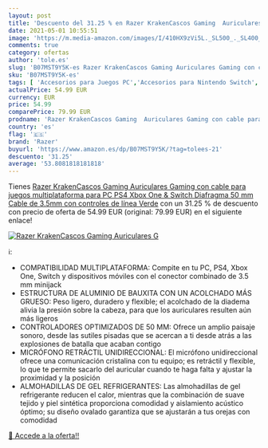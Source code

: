 ```yaml
---
layout: post
title: 'Descuento del 31.25 % en Razer KrakenCascos Gaming  Auriculares G'
date: 2021-05-01 10:55:51
image: 'https://m.media-amazon.com/images/I/410HX9zVi5L._SL500_._SL400_.jpg'
comments: true
category: ofertas
author: 'tole.es'
slug: 'B07MST9Y5K-es Razer KrakenCascos Gaming Auriculares Gaming con cable...'
sku: 'B07MST9Y5K-es'
tags: [ 'Accesorios para Juegos PC','Accesorios para Nintendo Switch','Accesorios para Xbox One','Auriculares gaming para Nintendo Switch','Hardware y juegos para Nintendo Switch','Hardware y juegos para Xbox One','Juegos y Accesorios para PC','Videojuegos','ps4','razer','xbox', ]
actualPrice: 54.99 EUR
currency: EUR
price: 54.99
comparePrice: 79.99 EUR
prodname: 'Razer KrakenCascos Gaming  Auriculares Gaming con cable para juegos multiplataforma para PC  PS4  Xbox One & Switch  Diafragma 50 mm  Cable de 3.5mm con controles de línea  Verde'
country: 'es'
flag: '🇪🇸'
brand: 'Razer'
buyurl: 'https://www.amazon.es/dp/B07MST9Y5K/?tag=tolees-21'
descuento: '31.25'
average: '53.8081818181818'
---
```


Tienes [Razer KrakenCascos Gaming  Auriculares Gaming con cable para juegos multiplataforma para PC  PS4  Xbox One & Switch  Diafragma 50 mm  Cable de 3.5mm con controles de línea  Verde](https://www.amazon.es/dp/B07MST9Y5K/?tag=tolees-21) con un 31.25 % de descuento con precio de oferta de 54.99 EUR (original: 79.99 EUR) en el siguiente enlace!

[![Razer KrakenCascos Gaming  Auriculares G](https://m.media-amazon.com/images/I/410HX9zVi5L._SL500_._SL400_.jpg)](https://www.amazon.es/dp/B07MST9Y5K/?tag=tolees-21)

ℹ️:

- COMPATIBILIDAD MULTIPLATAFORMA: Compite en tu PC, PS4, Xbox One, Switch y dispositivos móviles con el conector combinado de 3.5 mm minijack
- ESTRUCTURA DE ALUMINIO DE BAUXITA CON UN ACOLCHADO MÁS GRUESO: Peso ligero, duradero y flexible; el acolchado de la diadema alivia la presión sobre la cabeza, para que los auriculares resulten aún más ligeros
- CONTROLADORES OPTIMIZADOS DE 50 MM: Ofrece un amplio paisaje sonoro, desde las sutiles pisadas que se acercan a ti desde atrás a las explosiones de batalla que acaban contigo
- MICRÓFONO RETRÁCTIL UNIDIRECCIONAL: El micrófono unidireccional ofrece una comunicación cristalina con tu equipo; es retráctil y flexible, lo que te permite sacarlo del auricular cuando te haga falta y ajustar la proximidad y la posición
- ALMOHADILLAS DE GEL REFRIGERANTES: Las almohadillas de gel refrigerante reducen el calor, mientras que la combinación de suave tejido y piel sintética proporciona comodidad y aislamiento acústico óptimo; su diseño ovalado garantiza que se ajustarán a tus orejas con comodidad

[🛒 Accede a la oferta!!](https://www.amazon.es/dp/B07MST9Y5K/?tag=tolees-21)

